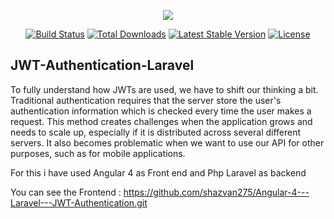 <p align="center"><img src="https://laravel.com/assets/img/components/logo-laravel.svg"></p>

<p align="center">
<a href="https://travis-ci.org/laravel/framework"><img src="https://travis-ci.org/laravel/framework.svg" alt="Build Status"></a>
<a href="https://packagist.org/packages/laravel/framework"><img src="https://poser.pugx.org/laravel/framework/d/total.svg" alt="Total Downloads"></a>
<a href="https://packagist.org/packages/laravel/framework"><img src="https://poser.pugx.org/laravel/framework/v/stable.svg" alt="Latest Stable Version"></a>
<a href="https://packagist.org/packages/laravel/framework"><img src="https://poser.pugx.org/laravel/framework/license.svg" alt="License"></a>
</p>

## JWT-Authentication-Laravel

To fully understand how JWTs are used, we have to shift our thinking a bit. Traditional authentication requires that the server store the user's authentication information which is checked every time the user makes a request. This method creates challenges when the application grows and needs to scale up, especially if it is distributed across several different servers. It also becomes problematic when we want to use our API for other purposes, such as for mobile applications.

For this i have used Angular 4 as Front end and Php Laravel as backend

You can see the Frontend : https://github.com/shazvan275/Angular-4---Laravel---JWT-Authentication.git
